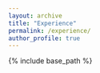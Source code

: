 ```yaml
---
layout: archive
title: "Experience"
permalink: /experience/
author_profile: true
---
```

{% include base_path %}
